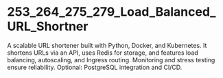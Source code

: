 # 253_264_275_279_Load_Balanced_URL_Shortner
A scalable URL shortener built with Python, Docker, and Kubernetes. It shortens URLs via an API, uses Redis for storage, and features load balancing, autoscaling, and Ingress routing. Monitoring and stress testing ensure reliability. Optional: PostgreSQL integration and CI/CD.

